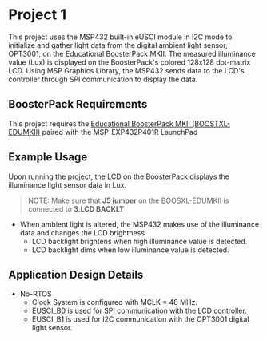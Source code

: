 # Project 1

This project uses the MSP432 built-in eUSCI module in I2C mode to initialize and gather light data from the digital ambient light sensor, OPT3001, on the Educational BoosterPack MKII. The measured illuminance value (Lux) is displayed on the BoosterPack's colored 128x128 dot-matrix LCD. Using MSP Graphics Library, the MSP432 sends data to the LCD's controller through SPI communication to display the data.

## BoosterPack Requirements

This project requires the [Educational BoosterPack MKII (BOOSTXL-EDUMKII)](http://www.ti.com/tool/BOOSTXL-EDUMKII) paired with the MSP-EXP432P401R LaunchPad

## Example Usage

Upon running the project, the LCD on the BoosterPack displays the illuminance light sensor data in Lux.

> NOTE: Make sure that **J5 jumper** on the BOOSXL-EDUMKII is connected to **3.LCD BACKLT**

* When ambient light is altered, the MSP432 makes use of the illuminance data and changes the LCD brightness.
  * LCD backlight brightens when high illuminance value is detected.
  * LCD backlight dims when low illuminance value is detected.

## Application Design Details

* No-RTOS
  * Clock System is configured with MCLK = 48 MHz.
  * EUSCI_B0 is used for SPI communication with the LCD controller.
  * EUSCI_B1 is used for I2C communication with the OPT3001 digital light sensor.
